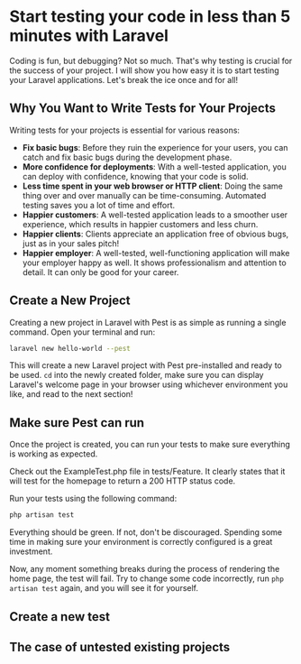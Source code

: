 # Start testing your code in less than 5 minutes with Laravel

Coding is fun, but debugging? Not so much. That's why testing is crucial for the success of your project. I will show you how easy it is to start testing your Laravel applications. Let's break the ice once and for all!

## Why You Want to Write Tests for Your Projects

Writing tests for your projects is essential for various reasons:

- **Fix basic bugs**: Before they ruin the experience for your users, you can catch and fix basic bugs during the development phase.
- **More confidence for deployments**: With a well-tested application, you can deploy with confidence, knowing that your code is solid.
- **Less time spent in your web browser or HTTP client**: Doing the same thing over and over manually can be time-consuming. Automated testing saves you a lot of time and effort.
- **Happier customers**: A well-tested application leads to a smoother user experience, which results in happier customers and less churn.
- **Happier clients**: Clients appreciate an application free of obvious bugs, just as in your sales pitch!
- **Happier employer**: A well-tested, well-functioning application will make your employer happy as well. It shows professionalism and attention to detail. It can only be good for your career.

## Create a New Project

Creating a new project in Laravel with Pest is as simple as running a single command. Open your terminal and run:

```bash
laravel new hello-world --pest
```

This will create a new Laravel project with Pest pre-installed and ready to be used. `cd` into the newly created folder, make sure you can display Laravel's welcome page in your browser using whichever environment you like, and read to the next section!

## Make sure Pest can run

Once the project is created, you can run your tests to make sure everything is working as expected.

Check out the ExampleTest.php file in tests/Feature. It clearly states that it will test for the homepage to return a 200 HTTP status code.

Run your tests using the following command:

```bash
php artisan test
```

Everything should be green. If not, don't be discouraged. Spending some time in making sure your environment is correctly configured is a great investment.

Now, any moment something breaks during the process of rendering the home page, the test will fail. Try to change some code incorrectly, run `php artisan test` again, and you will see it for yourself.

## Create a new test

## The case of untested existing projects
